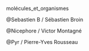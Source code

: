 molécules_et_organismes

@Sebastien B / Sébastien Broin

@Nicephore / Victor Montagné

@Pyr / Pierre-Yves Rousseau
